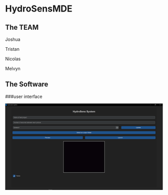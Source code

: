 # HydroSensMDE

## The TEAM

Joshua


Tristan


Nicolas


Melvyn

## The Software 

###user interface 

<p align="center">
  <img src="Media/UI_D.png">
</p>

